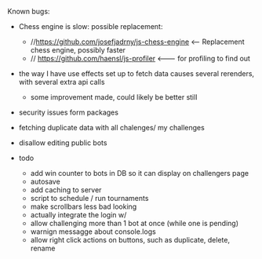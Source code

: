 Known bugs:
- Chess engine is slow: possible replacement:
    - //https://github.com/josefjadrny/js-chess-engine <-- Replacement chess engine, possibly faster
    - // https://github.com/haensl/js-profiler <--- for profiling to find out
- the way I have use effects set up to fetch data causes several rerenders, with several extra api calls
  - some improvement made, could likely be better still
- security issues form packages
- fetching duplicate data with all chalenges/ my challenges
- disallow editing public bots

- todo
  - add win counter to bots in DB so it can display on challengers page
  - autosave
  - add caching to server
  - script to schedule / run tournaments
  - make scrollbars less bad looking
  - actually integrate the login w/
  - allow challenging more than 1 bot at once (while one is pending)
  - warnign messagge about console.logs
  - allow right click actions on buttons, such as duplicate, delete, rename

